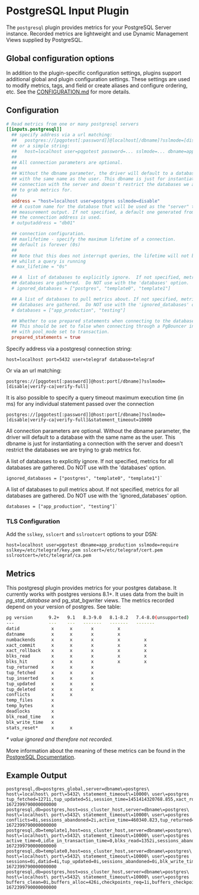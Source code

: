 # PostgreSQL Input Plugin

The `postgresql` plugin provides metrics for your PostgreSQL Server instance.
Recorded metrics are lightweight and use Dynamic Management Views supplied
by PostgreSQL.

## Global configuration options <!-- @/docs/includes/plugin_config.md -->

In addition to the plugin-specific configuration settings, plugins support
additional global and plugin configuration settings. These settings are used to
modify metrics, tags, and field or create aliases and configure ordering, etc.
See the [CONFIGURATION.md][CONFIGURATION.md] for more details.

[CONFIGURATION.md]: ../../../docs/CONFIGURATION.md

## Configuration

```toml @sample.conf
# Read metrics from one or many postgresql servers
[[inputs.postgresql]]
  ## specify address via a url matching:
  ##   postgres://[pqgotest[:password]]@localhost[/dbname]?sslmode=[disable|verify-ca|verify-full]&statement_timeout=...
  ## or a simple string:
  ##   host=localhost user=pqgotest password=... sslmode=... dbname=app_production
  ##
  ## All connection parameters are optional.
  ##
  ## Without the dbname parameter, the driver will default to a database
  ## with the same name as the user. This dbname is just for instantiating a
  ## connection with the server and doesn't restrict the databases we are trying
  ## to grab metrics for.
  ##
  address = "host=localhost user=postgres sslmode=disable"
  ## A custom name for the database that will be used as the "server" tag in the
  ## measurement output. If not specified, a default one generated from
  ## the connection address is used.
  # outputaddress = "db01"

  ## connection configuration.
  ## maxlifetime - specify the maximum lifetime of a connection.
  ## default is forever (0s)
  ##
  ## Note that this does not interrupt queries, the lifetime will not be enforced
  ## whilst a query is running
  # max_lifetime = "0s"

  ## A  list of databases to explicitly ignore.  If not specified, metrics for all
  ## databases are gathered.  Do NOT use with the 'databases' option.
  # ignored_databases = ["postgres", "template0", "template1"]

  ## A list of databases to pull metrics about. If not specified, metrics for all
  ## databases are gathered.  Do NOT use with the 'ignored_databases' option.
  # databases = ["app_production", "testing"]

  ## Whether to use prepared statements when connecting to the database.
  ## This should be set to false when connecting through a PgBouncer instance
  ## with pool_mode set to transaction.
  prepared_statements = true
```

Specify address via a postgresql connection string:

```text
host=localhost port=5432 user=telegraf database=telegraf
```

Or via an url matching:

```text
postgres://[pqgotest[:password]]@host:port[/dbname]?sslmode=[disable|verify-ca|verify-full]
```

It is also possible to specify a query timeout maximum execution time (in ms)
for any individual statement passed over the connection

```text
postgres://[pqgotest[:password]]@host:port[/dbname]?sslmode=[disable|verify-ca|verify-full]&statement_timeout=10000
```

All connection parameters are optional. Without the dbname parameter, the driver
will default to a database with the same name as the user. This dbname is just
for instantiating a connection with the server and doesn't restrict the
databases we are trying to grab metrics for.

A list of databases to explicitly ignore.  If not specified, metrics for all
databases are gathered.  Do NOT use with the 'databases' option.

```text
ignored_databases = ["postgres", "template0", "template1"]`
```

A list of databases to pull metrics about. If not specified, metrics for all
databases are gathered.  Do NOT use with the 'ignored_databases' option.

```text
databases = ["app_production", "testing"]`
```

### TLS Configuration

Add the `sslkey`, `sslcert` and `sslrootcert` options to your DSN:

```shell
host=localhost user=pgotest dbname=app_production sslmode=require sslkey=/etc/telegraf/key.pem sslcert=/etc/telegraf/cert.pem sslrootcert=/etc/telegraf/ca.pem
```

## Metrics

This postgresql plugin provides metrics for your postgres database. It currently
works with postgres versions 8.1+. It uses data from the built in
_pg_stat_database_ and pg_stat_bgwriter views. The metrics recorded depend on
your version of postgres. See table:

```sh
pg version      9.2+   9.1   8.3-9.0   8.1-8.2   7.4-8.0(unsupported)
---             ---    ---   -------   -------   -------
datid            x      x       x         x
datname          x      x       x         x
numbackends      x      x       x         x         x
xact_commit      x      x       x         x         x
xact_rollback    x      x       x         x         x
blks_read        x      x       x         x         x
blks_hit         x      x       x         x         x
tup_returned     x      x       x
tup_fetched      x      x       x
tup_inserted     x      x       x
tup_updated      x      x       x
tup_deleted      x      x       x
conflicts        x      x
temp_files       x
temp_bytes       x
deadlocks        x
blk_read_time    x
blk_write_time   x
stats_reset*     x      x
```

_* value ignored and therefore not recorded._

More information about the meaning of these metrics can be found in the
[PostgreSQL Documentation][1].

[1]: http://www.postgresql.org/docs/9.2/static/monitoring-stats.html#PG-STAT-DATABASE-VIEW

## Example Output

```text
postgresql,db=postgres_global,server=dbname\=postgres\ host\=localhost\ port\=5432\ statement_timeout\=10000\ user\=postgres tup_fetched=1271i,tup_updated=5i,session_time=1451414320768.855,xact_rollback=2i,conflicts=0i,blk_write_time=0,temp_bytes=0i,datid=0i,sessions_fatal=0i,tup_returned=1339i,sessions_abandoned=0i,blk_read_time=0,blks_read=88i,idle_in_transaction_time=0,sessions=0i,active_time=0,tup_inserted=24i,tup_deleted=0i,temp_files=0i,numbackends=0i,xact_commit=4i,sessions_killed=0i,blks_hit=5616i,deadlocks=0i 1672399790000000000
postgresql,db=postgres,host=oss_cluster_host,server=dbname\=postgres\ host\=localhost\ port\=5432\ statement_timeout\=10000\ user\=postgres conflicts=0i,sessions_abandoned=2i,active_time=460340.823,tup_returned=119382i,tup_deleted=0i,blk_write_time=0,xact_commit=305i,blks_hit=16358i,deadlocks=0i,sessions=12i,numbackends=1i,temp_files=0i,xact_rollback=5i,sessions_fatal=0i,datname="postgres",blk_read_time=0,idle_in_transaction_time=0,temp_bytes=0i,tup_inserted=3i,tup_updated=0i,blks_read=299i,datid=5i,session_time=469056.613,sessions_killed=0i,tup_fetched=5550i 1672399790000000000
postgresql,db=template1,host=oss_cluster_host,server=dbname\=postgres\ host\=localhost\ port\=5432\ statement_timeout\=10000\ user\=postgres active_time=0,idle_in_transaction_time=0,blks_read=1352i,sessions_abandoned=0i,tup_fetched=28544i,session_time=0,sessions_killed=0i,temp_bytes=0i,tup_returned=188541i,xact_commit=1168i,blk_read_time=0,sessions_fatal=0i,datid=1i,datname="template1",conflicts=0i,xact_rollback=0i,numbackends=0i,deadlocks=0i,sessions=0i,tup_inserted=17520i,temp_files=0i,tup_updated=743i,blk_write_time=0,blks_hit=99487i,tup_deleted=34i 1672399790000000000
postgresql,db=template0,host=oss_cluster_host,server=dbname\=postgres\ host\=localhost\ port\=5432\ statement_timeout\=10000\ user\=postgres sessions=0i,datid=4i,tup_updated=0i,sessions_abandoned=0i,blk_write_time=0,numbackends=0i,blks_read=0i,blks_hit=0i,sessions_fatal=0i,temp_files=0i,deadlocks=0i,conflicts=0i,xact_commit=0i,xact_rollback=0i,session_time=0,datname="template0",tup_returned=0i,tup_inserted=0i,idle_in_transaction_time=0,tup_fetched=0i,active_time=0,temp_bytes=0i,tup_deleted=0i,blk_read_time=0,sessions_killed=0i 1672399790000000000
postgresql,db=postgres,host=oss_cluster_host,server=dbname\=postgres\ host\=localhost\ port\=5432\ statement_timeout\=10000\ user\=postgres buffers_clean=0i,buffers_alloc=426i,checkpoints_req=1i,buffers_checkpoint=50i,buffers_backend_fsync=0i,checkpoint_write_time=5053,checkpoints_timed=26i,checkpoint_sync_time=26,maxwritten_clean=0i,buffers_backend=9i 1672399790000000000
```
